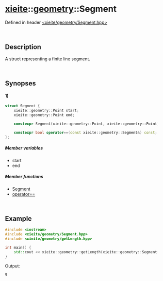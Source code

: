 # [xieite](../xieite.md)\:\:[geometry](../geometry.md)\:\:Segment
Defined in header [<xieite/geometry/Segment.hpp>](../../include/xieite/geometry/Segment.hpp)

&nbsp;

## Description
A struct representing a finite line segment.

&nbsp;

## Synopses
#### 1)
```cpp
struct Segment {
    xieite::geometry::Point start;
    xieite::geometry::Point end;

    constexpr Segment(xieite::geometry::Point, xieite::geometry::Point);

    constexpr bool operator==(const xieite::geometry::Segment&) const;
};
```
##### Member variables
- start
- end
##### Member functions
- [Segment](./Segment/constructor.md)
- [operator==](./Segment/operatorEquals.md)

&nbsp;

## Example
```cpp
#include <iostream>
#include <xieite/geometry/Segment.hpp>
#include <xieite/geometry/getLength.hpp>

int main() {
    std::cout << xieite::geometry::getLength(xieite::geometry::Segment({ 0.0, 0.0 }, { 3.0, 4.0 })) << '\n';
}
```
Output:
```
5
```
